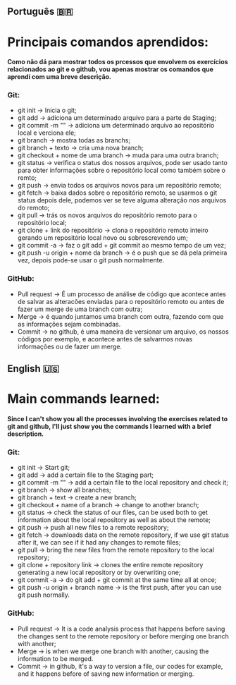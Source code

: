 ## Português 🇧🇷 

# Principais comandos aprendidos:

#### Como não dá para mostrar todos os prcessos que envolvem os exercícios relacionados ao git e o github, vou apenas mostrar os comandos que aprendí com uma breve descrição.

### Git:

- git init -> Inicia o git;
- git add -> adiciona um determinado arquivo para a parte de Staging;
- git commit -m "" -> adiciona um determinado arquivo ao repositório local e verciona ele;
- git branch -> mostra todas as branchs;
- git branch + texto -> cria uma nova branch;
- git checkout + nome de uma branch -> muda para uma outra branch;
- git status -> verifica o status dos nossos arquivos, pode ser usado tanto para obter informações
sobre o repositório local como também sobre o remto;
- git push -> envia todos os arquivos novos para um repositório remoto;
- git fetch -> baixa dados sobre o repositório remoto, se usarmos o git status depois dele, podemos ver se teve 
alguma alteração nos arquivos do remoto;
- git pull -> trás os novos arquivos do repositório remoto para o repositório local;
- git clone + link do repositório -> clona o repositório remoto inteiro gerando um repositório local novo
ou sobrescrevendo um;
- git commit -a -> faz o git add + git commit ao mesmo tempo de um vez;
- git push -u origin + nome da branch -> é o push que se dá pela primeira vez, depois
pode-se usar o git push normalmente.

### GitHub:

- Pull request -> É um processo de análise de código que acontece antes de salvar as alteracões enviadas para
o repositório remoto ou antes de fazer um merge de uma branch com outra;
- Merge -> é quando juntamos uma branch com outra, fazendo com que as informações sejam combinadas.
- Commit -> no github, é uma maneira de versionar um arquivo, os nossos códigos por exemplo, e acontece antes
de salvarmos novas informações ou de fazer um merge.

## English 🇺🇸

# Main commands learned:

#### Since I can't show you all the processes involving the exercises related to git and github, I'll just show you the commands I learned with a brief description.

### Git:

- git init -> Start git;
- git add -> add a certain file to the Staging part;
- git commit -m "" -> add a certain file to the local repository and check it;
- git branch -> show all branches;
- git branch + text -> create a new branch;
- git checkout + name of a branch -> change to another branch;
- git status -> check the status of our files, can be used both to get information
about the local repository as well as about the remote;
- git push -> push all new files to a remote repository;
- git fetch -> downloads data on the remote repository, if we use git status after it, we can see if it had
any changes to remote files;
- git pull -> bring the new files from the remote repository to the local repository;
- git clone + repository link -> clones the entire remote repository generating a new local repository
or by overwriting one;
- git commit -a -> do git add + git commit at the same time all at once;
- git push -u origin + branch name -> is the first push, after
you can use git push normally.

### GitHub:

- Pull request -> It is a code analysis process that happens before saving the changes sent to
the remote repository or before merging one branch with another;
- Merge -> is when we merge one branch with another, causing the information to be merged.
- Commit -> in github, it's a way to version a file, our codes for example, and it happens before
of saving new information or merging.